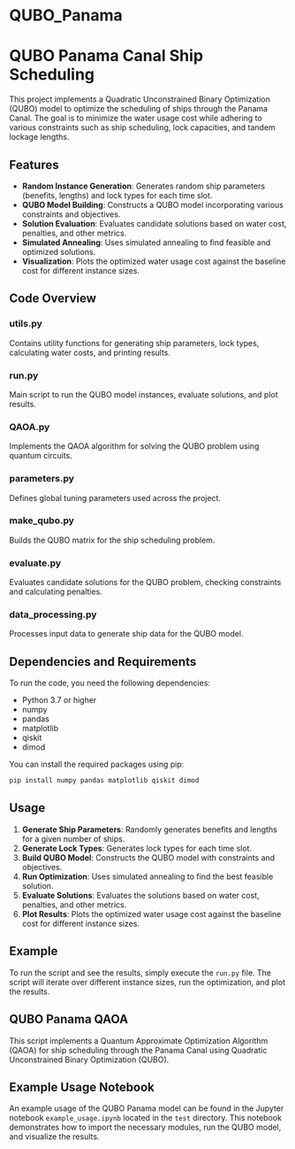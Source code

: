 # QUBO_Panama

# QUBO Panama Canal Ship Scheduling

This project implements a Quadratic Unconstrained Binary Optimization (QUBO) model to optimize the scheduling of ships through the Panama Canal. The goal is to minimize the water usage cost while adhering to various constraints such as ship scheduling, lock capacities, and tandem lockage lengths.

## Features

- **Random Instance Generation**: Generates random ship parameters (benefits, lengths) and lock types for each time slot.
- **QUBO Model Building**: Constructs a QUBO model incorporating various constraints and objectives.
- **Solution Evaluation**: Evaluates candidate solutions based on water cost, penalties, and other metrics.
- **Simulated Annealing**: Uses simulated annealing to find feasible and optimized solutions.
- **Visualization**: Plots the optimized water usage cost against the baseline cost for different instance sizes.

## Code Overview

### utils.py
Contains utility functions for generating ship parameters, lock types, calculating water costs, and printing results.

### run.py
Main script to run the QUBO model instances, evaluate solutions, and plot results.

### QAOA.py
Implements the QAOA algorithm for solving the QUBO problem using quantum circuits.

### parameters.py
Defines global tuning parameters used across the project.

### make_qubo.py
Builds the QUBO matrix for the ship scheduling problem.

### evaluate.py
Evaluates candidate solutions for the QUBO problem, checking constraints and calculating penalties.

### data_processing.py
Processes input data to generate ship data for the QUBO model.

## Dependencies and Requirements

To run the code, you need the following dependencies:

- Python 3.7 or higher
- numpy
- pandas
- matplotlib
- qiskit
- dimod

You can install the required packages using pip:

```sh
pip install numpy pandas matplotlib qiskit dimod
```

## Usage

1. **Generate Ship Parameters**: Randomly generates benefits and lengths for a given number of ships.
2. **Generate Lock Types**: Generates lock types for each time slot.
3. **Build QUBO Model**: Constructs the QUBO model with constraints and objectives.
4. **Run Optimization**: Uses simulated annealing to find the best feasible solution.
5. **Evaluate Solutions**: Evaluates the solutions based on water cost, penalties, and other metrics.
6. **Plot Results**: Plots the optimized water usage cost against the baseline cost for different instance sizes.

## Example

To run the script and see the results, simply execute the `run.py` file. The script will iterate over different instance sizes, run the optimization, and plot the results.

## QUBO Panama QAOA

This script implements a Quantum Approximate Optimization Algorithm (QAOA) for ship scheduling through the Panama Canal using Quadratic Unconstrained Binary Optimization (QUBO).

## Example Usage Notebook

An example usage of the QUBO Panama model can be found in the Jupyter notebook `example_usage.ipynb` located in the `test` directory. This notebook demonstrates how to import the necessary modules, run the QUBO model, and visualize the results.
